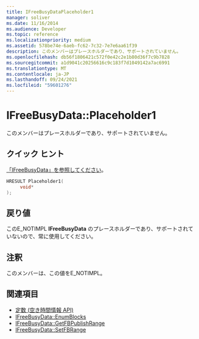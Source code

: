 ```yaml
---
title: IFreeBusyDataPlaceholder1
manager: soliver
ms.date: 11/16/2014
ms.audience: Developer
ms.topic: reference
ms.localizationpriority: medium
ms.assetid: 578be74e-6aeb-fc62-7c32-7e7e6aa61f39
description: このメンバーはプレースホルダーであり、サポートされていません。
ms.openlocfilehash: db56f1806421c572f0e42c2e1b80d36f7c9b7828
ms.sourcegitcommit: a1d9041c20256616c9c183f7d1049142a7ac6991
ms.translationtype: MT
ms.contentlocale: ja-JP
ms.lasthandoff: 09/24/2021
ms.locfileid: "59601276"
---
```

# <a name="ifreebusydataplaceholder1"></a>IFreeBusyData::Placeholder1

このメンバーはプレースホルダーであり、サポートされていません。
  
## <a name="quick-info"></a>クイック ヒント

[「IFreeBusyData」を参照してください](ifreebusydata.md)。
  
```cpp
HRESULT Placeholder1( 
     void* 
);

```

## <a name="return-values"></a>戻り値

このE_NOTIMPL **IFreeBusyData** のプレースホルダーであり、サポートされていないので、常に使用してください。 
  
## <a name="remarks"></a>注釈

このメンバーは、この値をE_NOTIMPL。
  
## <a name="see-also"></a>関連項目

- [定数 (空き時間情報 API)](constants-free-busy-api.md)
- [IFreeBusyData::EnumBlocks](ifreebusydata-enumblocks.md)
- [IFreeBusyData::GetFBPublishRange](ifreebusydata-getfbpublishrange.md)
- [IFreeBusyData::SetFBRange](ifreebusydata-setfbrange.md)

